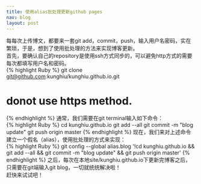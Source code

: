 ```yaml
---
title: 使用alias批处理更新github pages
nav: blog
layout: post
---
```


每每次上传博文，都要来一套git add，commit，push，输入用户名密码，实在繁琐，于是，想到了使用批处理的方法来实现博客更新。		
首先，要确认自己的repository是使用ssh方式同步的，可以避免http方式的需要每次都填写用户名和密码。  
{% highlight Ruby %}
git clone git@github.com:kunghiu/kunghiu.github.io.git
# donot use https method.
{% endhighlight %} 
通常，我们需要在git terminal输入如下命令：  
{% highlight Ruby %}
cd kunghiu.github.io
git add  --all
git commit -m "blog update"
git push origin master
{% endhighlight %} 
现在，我们来对上述命令建立一个假名（alias），使用批处理的方式来实现：  
{% highlight Ruby %}
git config --global alias.blog '!cd kunghiu.github.io && git add  --all && git commit -m "blog update" && git push origin master'
{% endhighlight %}
之后，每次在本地site/kunghiu.github.io下更新完博客之后，只需要在git端输入git blog，一切就统统解决啦！  
赶快来试试吧！